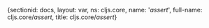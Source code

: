 {sectionid: docs, layout: var, ns: cljs.core, name: '*assert*', full-name: cljs.core/*assert*,
  title: cljs.core/*assert*}

